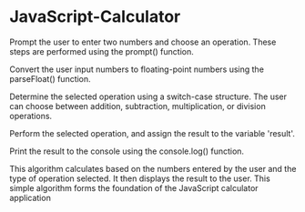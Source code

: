 # JavaScript-Calculator

Prompt the user to enter two numbers and choose an operation. These steps are performed using the prompt() function.

Convert the user input numbers to floating-point numbers using the parseFloat() function.

Determine the selected operation using a switch-case structure. The user can choose between addition, subtraction, multiplication, or division operations.

Perform the selected operation, and assign the result to the variable 'result'.

Print the result to the console using the console.log() function.

This algorithm calculates based on the numbers entered by the user and the type of operation selected. It then displays the result to the user. This simple algorithm forms the foundation of the JavaScript calculator application
